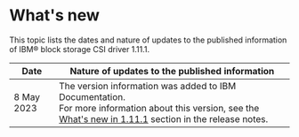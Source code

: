 # What's new

This topic lists the dates and nature of updates to the published information of IBM® block storage CSI driver 1.11.1.

| Date       | Nature of updates to the published information                                                                                                                                                          |
|------------|---------------------------------------------------------------------------------------------------------------------------------------------------------------------------------------------------------|
| 8 May 2023 | The version information was added to IBM Documentation.<br>For more information about this version, see the [What's new in 1.11.1](../content/release_notes/whats_new.md) section in the release notes. |
